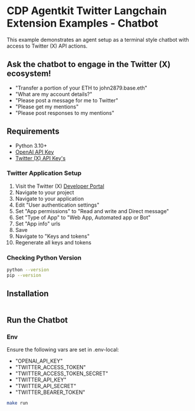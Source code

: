 # CDP Agentkit Twitter Langchain Extension Examples - Chatbot

This example demonstrates an agent setup as a terminal style chatbot with access to Twitter (X) API actions.

## Ask the chatbot to engage in the Twitter (X) ecosystem!
- "Transfer a portion of your ETH to john2879.base.eth"
- "What are my account details?"
- "Please post a message for me to Twitter"
- "Please get my mentions"
- "Please post responses to my mentions"

## Requirements
- Python 3.10+
- [OpenAI API Key](https://platform.openai.com/docs/quickstart#create-and-export-an-api-key)
- [Twitter (X) API Key's](https://developer.x.com/en/portal/dashboard)

### Twitter Application Setup
1. Visit the Twitter (X) [Developer Portal](https://developer.x.com/en/portal/dashboard)
2. Navigate to your project
3. Navigate to your application
4. Edit "User authentication settings"
5. Set "App permissions" to "Read and write and Direct message"
6. Set "Type of App" to "Web App, Automated app or Bot"
7. Set "App info" urls
8. Save
9. Navigate to "Keys and tokens"
10. Regenerate all keys and tokens

### Checking Python Version

```bash
python --version
pip --version
```

## Installation
```bash
```

## Run the Chatbot

### Env
Ensure the following vars are set in .env-local:
- "OPENAI_API_KEY"
- "TWITTER_ACCESS_TOKEN"
- "TWITTER_ACCESS_TOKEN_SECRET"
- "TWITTER_API_KEY"
- "TWITTER_API_SECRET"
- "TWITTER_BEARER_TOKEN"

```bash
make run
```
